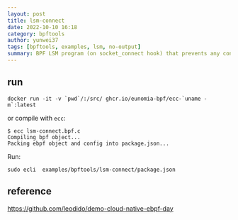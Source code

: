 ```yaml
---
layout: post
title: lsm-connect
date: 2022-10-10 16:18
category: bpftools
author: yunwei37
tags: [bpftools, examples, lsm, no-output]
summary: BPF LSM program (on socket_connect hook) that prevents any connection towards 1.1.1.1 to happen. Found in demo-cloud-native-ebpf-day
---
```



## run

```console
docker run -it -v `pwd`/:/src/ ghcr.io/eunomia-bpf/ecc-`uname -m`:latest
```

or compile with `ecc`:

```console
$ ecc lsm-connect.bpf.c
Compiling bpf object...
Packing ebpf object and config into package.json...
```

Run:

```console
sudo ecli  examples/bpftools/lsm-connect/package.json
```

## reference

<https://github.com/leodido/demo-cloud-native-ebpf-day>
